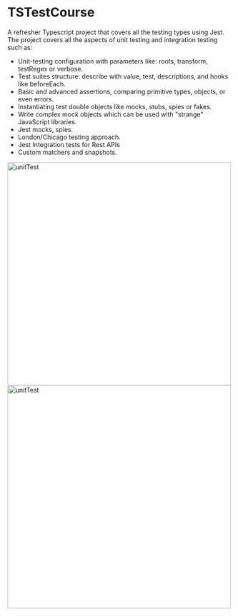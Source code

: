 # TSTestCourse

A refresher Typescript project that covers all the testing types using Jest. The project covers all the aspects of unit testing and integration testing such as: 
  - Unit-testing configuration with parameters like: roots, transform, testRegex or verbose.
  - Test suites structure: describe with value, test, descriptions, and hooks like beforeEach.
  - Basic and advanced assertions, comparing primitive types, objects, or even errors.
  - Instantiating test double objects like mocks, stubs, spies or fakes.
  - Write complex mock objects which can be used with "strange" JavaScript libraries.
  - Jest mocks, spies.
  - London/Chicago testing approach.
  - Jest Integration tests for Rest APIs
  - Custom matchers and snapshots.
<div>
  <img src='https://github.com/user-attachments/assets/0f61e0b5-04f6-4315-8609-0146c496dd94' alt='unitTest' width='500'/>
</div>

<img src='https://github.com/user-attachments/assets/d7a5521c-195d-43ce-ac92-cb078bb34c4d' alt='unitTest' width='500'/>

